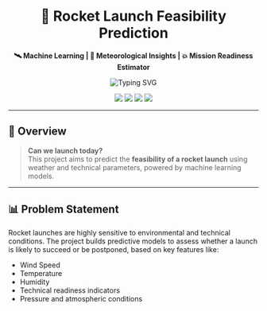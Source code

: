 <h1 align="center">🚀 Rocket Launch Feasibility Prediction</h1>

<p align="center">
  <b>🛰️ Machine Learning | 📡 Meteorological Insights | 💥 Mission Readiness Estimator</b>
</p>

<p align="center">
  <img src="https://readme-typing-svg.demolab.com?font=Fira+Code&pause=800&color=00BFFF&center=true&vCenter=true&width=435&lines=Predicting+rocket+launch+success...;Machine+learning+meets+outer+space...;Weather+data+drives+go/no-go+decisions!" alt="Typing SVG" />
</p>

<p align="center">
  <a href="https://github.com/rutujapatil-afk/Predicting-rocket-launch-feasibility/stargazers"><img src="https://img.shields.io/github/stars/rutujapatil-afk/Predicting-rocket-launch-feasibility?style=flat-square"/></a>
  <a href="https://github.com/rutujapatil-afk/Predicting-rocket-launch-feasibility/network"><img src="https://img.shields.io/github/forks/rutujapatil-afk/Predicting-rocket-launch-feasibility?style=flat-square"/></a>
  <a href="https://github.com/rutujapatil-afk/Predicting-rocket-launch-feasibility/issues"><img src="https://img.shields.io/github/issues/rutujapatil-afk/Predicting-rocket-launch-feasibility?style=flat-square"/></a>
  <a href="https://github.com/rutujapatil-afk/Predicting-rocket-launch-feasibility/blob/main/LICENSE"><img src="https://img.shields.io/github/license/rutujapatil-afk/Predicting-rocket-launch-feasibility?style=flat-square"/></a>
</p>

---

## 🌟 Overview

> **Can we launch today?**  
This project aims to predict the **feasibility of a rocket launch** using weather and technical parameters, powered by machine learning models.

---

## 📊 Problem Statement

Rocket launches are highly sensitive to environmental and technical conditions. The project builds predictive models to assess whether a launch is likely to succeed or be postponed, based on key features like:

- Wind Speed  
- Temperature  
- Humidity  
- Technical readiness indicators  
- Pressure and atmospheric conditions  

